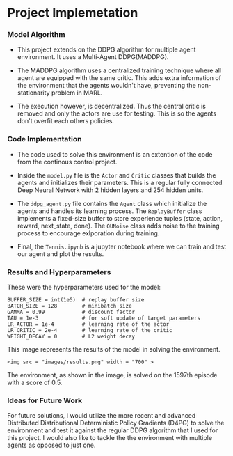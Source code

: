 # Project Implemetation

### Model Algorithm

- This project extends on the DDPG algorithm for multiple agent environment. It uses a Multi-Agent DDPG(MADDPG). 

- The MADDPG algorithm uses a centralized training technique where all agent are equipped with the same critic.
  This adds extra information of the environment that the agents wouldn't have, preventing the non-stationarity problem in MARL.
  
- The execution however, is decentralized. Thus the central critic is removed and only the actors are use for testing. This is so
  the agents don't overfit each others policies.

### Code Implementation

- The code used to solve this environment is an extention of the code from the continous control project.

- Inside the `model.py` file is the `Actor` and `Critic` classes that builds the agents and initializes their parameters.
  This is a regular fully connected Deep Neural Network with 2 hidden layers and 254 hidden units.

- The `ddpg_agent.py` file contains the `Agent` class which initialize the agents and handles its learning process.
  The `ReplayBuffer` class implements a fixed-size buffer to store experience tuples (state, action, reward, next_state, done).
  The `OUNoise` class adds noise to the training process to encourage exlporation during training.

- Final, the `Tennis.ipynb` is a jupyter notebook where we can train and test our agent and plot the results.

### Results and Hyperparameters

These were the hyperparameters used for the model:

```
BUFFER_SIZE = int(1e5)  # replay buffer size
BATCH_SIZE = 128        # minibatch size
GAMMA = 0.99            # discount factor
TAU = 1e-3              # for soft update of target parameters
LR_ACTOR = 1e-4         # learning rate of the actor 
LR_CRITIC = 2e-4        # learning rate of the critic
WEIGHT_DECAY = 0        # L2 weight decay
```

This image represents the results of the model in solving the environment.

`<img src = "images/results.png" width = "700" >`

The environment, as shown in the image, is solved on the 1597th episode with a score of 0.5.

### Ideas for Future Work

For future solutions, I would utilize the more recent and advanced Distributed Distributional Deterministic Policy Gradients (D4PG) to solve the environment
and test it against the regular DDPG algorithm that I used for this project. I would also like to tackle the the environment with multiple agents as opposed to 
just one.
